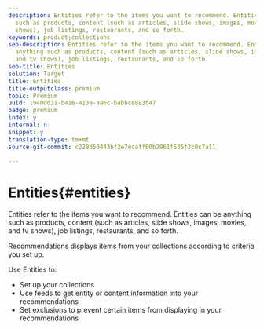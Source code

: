 ```yaml
---
description: Entities refer to the items you want to recommend. Entities can be anything
  such as products, content (such as articles, slide shows, images, movies, and tv
  shows), job listings, restaurants, and so forth.
keywords: product;collections
seo-description: Entities refer to the items you want to recommend. Entities can be
  anything such as products, content (such as articles, slide shows, images, movies,
  and tv shows), job listings, restaurants, and so forth.
seo-title: Entities
solution: Target
title: Entities
title-outputclass: premium
topic: Premium
uuid: 1940dd31-b416-413e-aa6c-babbc8883d47
badge: premium
index: y
internal: n
snippet: y
translation-type: tm+mt
source-git-commit: c228d50443bf2e7ecaff00b2961f535f3c0c7a11

---
```



# Entities{#entities}

Entities refer to the items you want to recommend. Entities can be anything such as products, content (such as articles, slide shows, images, movies, and tv shows), job listings, restaurants, and so forth.

Recommendations displays items from your collections according to criteria you set up.

Use Entities to:

* Set up your collections
* Use feeds to get entity or content information into your recommendations
* Set exclusions to prevent certain items from displaying in your recommendations

